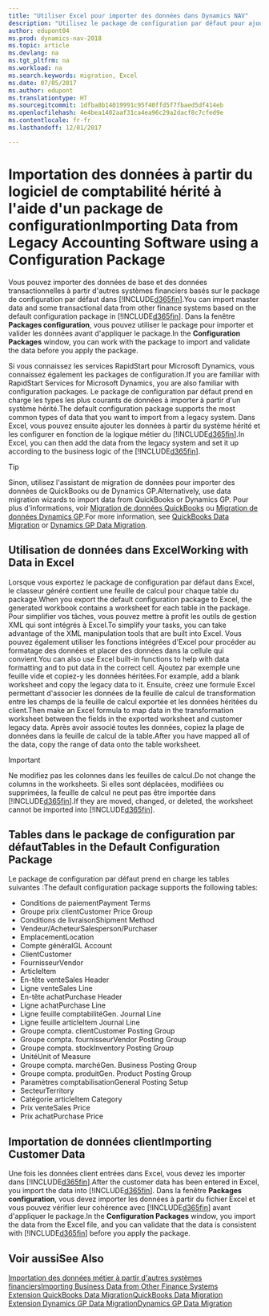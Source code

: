 ```yaml
---
title: "Utiliser Excel pour importer des données dans Dynamics NAV"
description: "Utilisez le package de configuration par défaut pour ajouter des données client dans Excel et les importer ensuite dans Dynamics NAV."
author: edupont04
ms.prod: dynamics-nav-2018
ms.topic: article
ms.devlang: na
ms.tgt_pltfrm: na
ms.workload: na
ms.search.keywords: migration, Excel
ms.date: 07/05/2017
ms.author: edupont
ms.translationtype: HT
ms.sourcegitcommit: 1dfba8b14019991c95f40ffd5f7fbaed5df414eb
ms.openlocfilehash: 4e4bea1402aaf31ca4ea96c29a2dacf8c7cfed9e
ms.contentlocale: fr-fr
ms.lasthandoff: 12/01/2017

---
```

# <a name="importing-data-from-legacy-accounting-software-using-a-configuration-package"></a><span data-ttu-id="330d7-103">Importation des données à partir du logiciel de comptabilité hérité à l'aide d'un package de configuration</span><span class="sxs-lookup"><span data-stu-id="330d7-103">Importing Data from Legacy Accounting Software using a Configuration Package</span></span>
<span data-ttu-id="330d7-104">Vous pouvez importer des données de base et des données transactionnelles à partir d'autres systèmes financiers basés sur le package de configuration par défaut dans [!INCLUDE[d365fin](includes/d365fin_md.md)].</span><span class="sxs-lookup"><span data-stu-id="330d7-104">You can import master data and some transactional data from other finance systems based on the default configuration package in [!INCLUDE[d365fin](includes/d365fin_md.md)].</span></span> <span data-ttu-id="330d7-105">Dans la fenêtre **Packages configuration**, vous pouvez utiliser le package pour importer et valider les données avant d'appliquer le package.</span><span class="sxs-lookup"><span data-stu-id="330d7-105">In the **Configuration Packages** window, you can work with the package to import and validate the data before you apply the package.</span></span>  

<span data-ttu-id="330d7-106">Si vous connaissez les services RapidStart pour Microsoft Dynamics, vous connaissez également les packages de configuration.</span><span class="sxs-lookup"><span data-stu-id="330d7-106">If you are familiar with RapidStart Services for Microsoft Dynamics, you are also familiar with configuration packages.</span></span> <span data-ttu-id="330d7-107">Le package de configuration par défaut prend en charge les types les plus courants de données à importer à partir d'un système hérité.</span><span class="sxs-lookup"><span data-stu-id="330d7-107">The default configuration package supports the most common types of data that you want to import from a legacy system.</span></span> <span data-ttu-id="330d7-108">Dans Excel, vous pouvez ensuite ajouter les données à partir du système hérité et les configurer en fonction de la logique métier du [!INCLUDE[d365fin](includes/d365fin_md.md)].</span><span class="sxs-lookup"><span data-stu-id="330d7-108">In Excel, you can then add the data from the legacy system and set it up according to the business logic of the [!INCLUDE[d365fin](includes/d365fin_md.md)].</span></span>  

> [!TIP]  
>   <span data-ttu-id="330d7-109">Sinon, utilisez l'assistant de migration de données pour importer des données de QuickBooks ou de Dynamics GP.</span><span class="sxs-lookup"><span data-stu-id="330d7-109">Alternatively, use data migration wizards to import data from QuickBooks or Dynamics GP.</span></span> <span data-ttu-id="330d7-110">Pour plus d'informations, voir [Migration de données QuickBooks](ui-extensions-quickbooks-data-migration.md) ou [Migration de données Dynamics GP](ui-extensions-dynamicsgp-data-migration.md).</span><span class="sxs-lookup"><span data-stu-id="330d7-110">For more information, see [QuickBooks Data Migration](ui-extensions-quickbooks-data-migration.md) or [Dynamics GP Data Migration](ui-extensions-dynamicsgp-data-migration.md).</span></span>  

## <a name="working-with-data-in-excel"></a><span data-ttu-id="330d7-111">Utilisation de données dans Excel</span><span class="sxs-lookup"><span data-stu-id="330d7-111">Working with Data in Excel</span></span>
<span data-ttu-id="330d7-112">Lorsque vous exportez le package de configuration par défaut dans Excel, le classeur généré contient une feuille de calcul pour chaque table du package.</span><span class="sxs-lookup"><span data-stu-id="330d7-112">When you export the default configuration package to Excel, the generated workbook contains a worksheet for each table in the package.</span></span> <span data-ttu-id="330d7-113">Pour simplifier vos tâches, vous pouvez mettre à profit les outils de gestion XML qui sont intégrés à Excel.</span><span class="sxs-lookup"><span data-stu-id="330d7-113">To simplify your tasks, you can take advantage of the XML manipulation tools that are built into Excel.</span></span> <span data-ttu-id="330d7-114">Vous pouvez également utiliser les fonctions intégrées d'Excel pour procéder au formatage des données et placer des données dans la cellule qui convient.</span><span class="sxs-lookup"><span data-stu-id="330d7-114">You can also use Excel built-in functions to help with data formatting and to put data in the correct cell.</span></span> <span data-ttu-id="330d7-115">Ajoutez par exemple une feuille vide et copiez-y les données héritées.</span><span class="sxs-lookup"><span data-stu-id="330d7-115">For example, add a blank worksheet and copy the legacy data to it.</span></span> <span data-ttu-id="330d7-116">Ensuite, créez une formule Excel permettant d'associer les données de la feuille de calcul de transformation entre les champs de la feuille de calcul exportée et les données héritées du client.</span><span class="sxs-lookup"><span data-stu-id="330d7-116">Then make an Excel formula to map data in the transformation worksheet between the fields in the exported worksheet and customer legacy data.</span></span> <span data-ttu-id="330d7-117">Après avoir associé toutes les données, copiez la plage de données dans la feuille de calcul de la table.</span><span class="sxs-lookup"><span data-stu-id="330d7-117">After you have mapped all of the data, copy the range of data onto the table worksheet.</span></span>  

> [!IMPORTANT]  
>  <span data-ttu-id="330d7-118">Ne modifiez pas les colonnes dans les feuilles de calcul.</span><span class="sxs-lookup"><span data-stu-id="330d7-118">Do not change the columns in the worksheets.</span></span> <span data-ttu-id="330d7-119">Si elles sont déplacées, modifiées ou supprimées, la feuille de calcul ne peut pas être importée dans [!INCLUDE[d365fin](includes/d365fin_md.md)].</span><span class="sxs-lookup"><span data-stu-id="330d7-119">If they are moved, changed, or deleted, the worksheet cannot be imported into [!INCLUDE[d365fin](includes/d365fin_md.md)].</span></span>

## <a name="tables-in-the-default-configuration-package"></a><span data-ttu-id="330d7-120">Tables dans le package de configuration par défaut</span><span class="sxs-lookup"><span data-stu-id="330d7-120">Tables in the Default Configuration Package</span></span>
<span data-ttu-id="330d7-121">Le package de configuration par défaut prend en charge les tables suivantes :</span><span class="sxs-lookup"><span data-stu-id="330d7-121">The default configuration package supports the following tables:</span></span>

-   <span data-ttu-id="330d7-122">Conditions de paiement</span><span class="sxs-lookup"><span data-stu-id="330d7-122">Payment Terms</span></span>
-   <span data-ttu-id="330d7-123">Groupe prix client</span><span class="sxs-lookup"><span data-stu-id="330d7-123">Customer Price Group</span></span>
-   <span data-ttu-id="330d7-124">Conditions de livraison</span><span class="sxs-lookup"><span data-stu-id="330d7-124">Shipment Method</span></span>
-   <span data-ttu-id="330d7-125">Vendeur/Acheteur</span><span class="sxs-lookup"><span data-stu-id="330d7-125">Salesperson/Purchaser</span></span>
-   <span data-ttu-id="330d7-126">Emplacement</span><span class="sxs-lookup"><span data-stu-id="330d7-126">Location</span></span>
-   <span data-ttu-id="330d7-127">Compte général</span><span class="sxs-lookup"><span data-stu-id="330d7-127">GL Account</span></span>
-   <span data-ttu-id="330d7-128">Client</span><span class="sxs-lookup"><span data-stu-id="330d7-128">Customer</span></span>
-   <span data-ttu-id="330d7-129">Fournisseur</span><span class="sxs-lookup"><span data-stu-id="330d7-129">Vendor</span></span>
-   <span data-ttu-id="330d7-130">Article</span><span class="sxs-lookup"><span data-stu-id="330d7-130">Item</span></span>
-   <span data-ttu-id="330d7-131">En-tête vente</span><span class="sxs-lookup"><span data-stu-id="330d7-131">Sales Header</span></span>
-   <span data-ttu-id="330d7-132">Ligne vente</span><span class="sxs-lookup"><span data-stu-id="330d7-132">Sales Line</span></span>
-   <span data-ttu-id="330d7-133">En-tête achat</span><span class="sxs-lookup"><span data-stu-id="330d7-133">Purchase Header</span></span>
-   <span data-ttu-id="330d7-134">Ligne achat</span><span class="sxs-lookup"><span data-stu-id="330d7-134">Purchase Line</span></span>
-   <span data-ttu-id="330d7-135">Ligne feuille comptabilité</span><span class="sxs-lookup"><span data-stu-id="330d7-135">Gen. Journal Line</span></span>
-   <span data-ttu-id="330d7-136">Ligne feuille article</span><span class="sxs-lookup"><span data-stu-id="330d7-136">Item Journal Line</span></span>
-   <span data-ttu-id="330d7-137">Groupe compta. client</span><span class="sxs-lookup"><span data-stu-id="330d7-137">Customer Posting Group</span></span>
-   <span data-ttu-id="330d7-138">Groupe compta. fournisseur</span><span class="sxs-lookup"><span data-stu-id="330d7-138">Vendor Posting Group</span></span>
-   <span data-ttu-id="330d7-139">Groupe compta. stock</span><span class="sxs-lookup"><span data-stu-id="330d7-139">Inventory Posting Group</span></span>
-   <span data-ttu-id="330d7-140">Unité</span><span class="sxs-lookup"><span data-stu-id="330d7-140">Unit of Measure</span></span>
-   <span data-ttu-id="330d7-141">Groupe compta. marché</span><span class="sxs-lookup"><span data-stu-id="330d7-141">Gen. Business Posting Group</span></span>
-   <span data-ttu-id="330d7-142">Groupe compta. produit</span><span class="sxs-lookup"><span data-stu-id="330d7-142">Gen. Product Posting Group</span></span>
-   <span data-ttu-id="330d7-143">Paramètres comptabilisation</span><span class="sxs-lookup"><span data-stu-id="330d7-143">General Posting Setup</span></span>
-   <span data-ttu-id="330d7-144">Secteur</span><span class="sxs-lookup"><span data-stu-id="330d7-144">Territory</span></span>
-   <span data-ttu-id="330d7-145">Catégorie article</span><span class="sxs-lookup"><span data-stu-id="330d7-145">Item Category</span></span>
-   <span data-ttu-id="330d7-146">Prix vente</span><span class="sxs-lookup"><span data-stu-id="330d7-146">Sales Price</span></span>
-   <span data-ttu-id="330d7-147">Prix achat</span><span class="sxs-lookup"><span data-stu-id="330d7-147">Purchase Price</span></span>

## <a name="importing-customer-data"></a><span data-ttu-id="330d7-148">Importation de données client</span><span class="sxs-lookup"><span data-stu-id="330d7-148">Importing Customer Data</span></span>
<span data-ttu-id="330d7-149">Une fois les données client entrées dans Excel, vous devez les importer dans [!INCLUDE[d365fin](includes/d365fin_md.md)].</span><span class="sxs-lookup"><span data-stu-id="330d7-149">After the customer data has been entered in Excel, you import the data into [!INCLUDE[d365fin](includes/d365fin_md.md)].</span></span> <span data-ttu-id="330d7-150">Dans la fenêtre **Packages configuration**, vous devez importer les données à partir du fichier Excel et vous pouvez vérifier leur cohérence avec [!INCLUDE[d365fin](includes/d365fin_md.md)] avant d'appliquer le package.</span><span class="sxs-lookup"><span data-stu-id="330d7-150">In the **Configuration Packages** window, you import the data from the Excel file, and you can validate that the data is consistent with [!INCLUDE[d365fin](includes/d365fin_md.md)] before you apply the package.</span></span>

## <a name="see-also"></a><span data-ttu-id="330d7-151">Voir aussi</span><span class="sxs-lookup"><span data-stu-id="330d7-151">See Also</span></span>
[<span data-ttu-id="330d7-152">Importation des données métier à partir d'autres systèmes financiers</span><span class="sxs-lookup"><span data-stu-id="330d7-152">Importing Business Data from Other Finance Systems</span></span>](upload-data.md)  
[<span data-ttu-id="330d7-153">Extension QuickBooks Data Migration</span><span class="sxs-lookup"><span data-stu-id="330d7-153">QuickBooks Data Migration</span></span>](ui-extensions-quickbooks-data-migration.md)  
[<span data-ttu-id="330d7-154">Extension Dynamics GP Data Migration</span><span class="sxs-lookup"><span data-stu-id="330d7-154">Dynamics GP Data Migration</span></span>](ui-extensions-dynamicsgp-data-migration.md)

